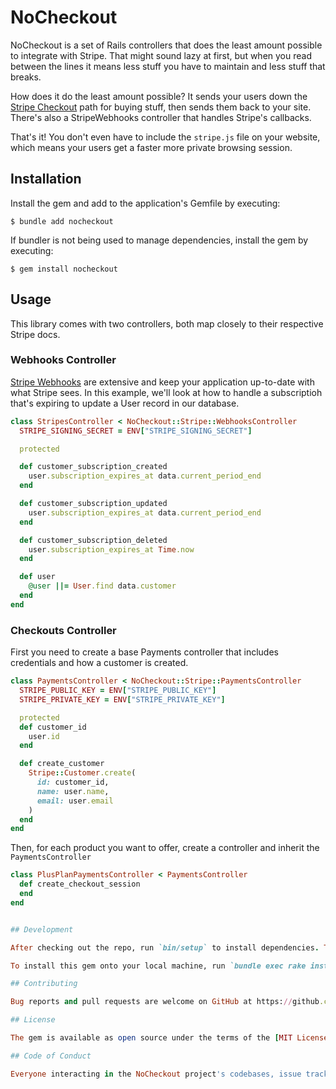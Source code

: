 # NoCheckout

NoCheckout is a set of Rails controllers that does the least amount possible to integrate with Stripe. That might sound lazy at first, but when you read between the lines it means less stuff you have to maintain and less stuff that breaks.

How does it do the least amount possible? It sends your users down the [Stripe Checkout](https://stripe.com/docs/api/checkout/sessions) path for buying stuff, then sends them back to your site. There's also a StripeWebhooks controller that handles Stripe's callbacks.

That's it! You don't even have to include the `stripe.js` file on your website, which means your users get a faster more private browsing session.

## Installation

Install the gem and add to the application's Gemfile by executing:

    $ bundle add nocheckout

If bundler is not being used to manage dependencies, install the gem by executing:

    $ gem install nocheckout

## Usage

This library comes with two controllers, both map closely to their respective Stripe docs.

### Webhooks Controller

[Stripe Webhooks](https://stripe.com/docs/webhooks) are extensive and keep your application up-to-date with what Stripe sees. In this example, we'll look at how to handle a subscriptioh that's expiring to update a User record in our database.

```ruby
class StripesController < NoCheckout::Stripe::WebhooksController
  STRIPE_SIGNING_SECRET = ENV["STRIPE_SIGNING_SECRET"]

  protected

  def customer_subscription_created
    user.subscription_expires_at data.current_period_end
  end

  def customer_subscription_updated
    user.subscription_expires_at data.current_period_end
  end

  def customer_subscription_deleted
    user.subscription_expires_at Time.now
  end

  def user
    @user ||= User.find data.customer
  end
end
```

### Checkouts Controller

First you need to create a base Payments controller that includes credentials and how a customer is created.

```ruby
class PaymentsController < NoCheckout::Stripe::PaymentsController
  STRIPE_PUBLIC_KEY = ENV["STRIPE_PUBLIC_KEY"]
  STRIPE_PRIVATE_KEY = ENV["STRIPE_PRIVATE_KEY"]

  protected
  def customer_id
    user.id
  end

  def create_customer
    Stripe::Customer.create(
      id: customer_id,
      name: user.name,
      email: user.email
    )
  end
end
```

Then, for each product you want to offer, create a controller and inherit the `PaymentsController`

```ruby
class PlusPlanPaymentsController < PaymentsController
  def create_checkout_session
  end
end


## Development

After checking out the repo, run `bin/setup` to install dependencies. Then, run `rake spec` to run the tests. You can also run `bin/console` for an interactive prompt that will allow you to experiment.

To install this gem onto your local machine, run `bundle exec rake install`. To release a new version, update the version number in `version.rb`, and then run `bundle exec rake release`, which will create a git tag for the version, push git commits and the created tag, and push the `.gem` file to [rubygems.org](https://rubygems.org).

## Contributing

Bug reports and pull requests are welcome on GitHub at https://github.com/[USERNAME]/nocheckout. This project is intended to be a safe, welcoming space for collaboration, and contributors are expected to adhere to the [code of conduct](https://github.com/[USERNAME]/nocheckout/blob/main/CODE_OF_CONDUCT.md).

## License

The gem is available as open source under the terms of the [MIT License](https://opensource.org/licenses/MIT).

## Code of Conduct

Everyone interacting in the NoCheckout project's codebases, issue trackers, chat rooms and mailing lists is expected to follow the [code of conduct](https://github.com/[USERNAME]/nocheckout/blob/main/CODE_OF_CONDUCT.md).
